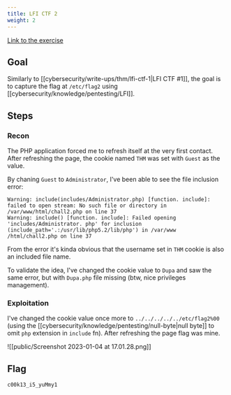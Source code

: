 ```yaml
---
title: LFI CTF 2
weight: 2
---
```


[Link to the exercise](https://tryhackme.com/room/fileinc)

## Goal

Similarly to [[cybersecurity/write-ups/thm/lfi-ctf-1|LFI CTF #1]], the goal is to capture the flag at `/etc/flag2` using [[cybersecurity/knowledge/pentesting/LFI]].

## Steps

### Recon

The PHP application forced me to refresh itself at the very first contact. After refreshing the page, the cookie named `THM` was set with `Guest` as the value.

By chaning `Guest` to `Administrator`, I've been able to see the file inclusion error:

```
Warning: include(includes/Administrator.php) [function. include]: failed to open stream: No such file or directory in /var/www/html/chall2.php on line 37
Warning: include() [function. include]: Failed opening 'includes/Administrator. php' for inclusion (include_path='.:/usr/lib/php5.2/lib/php') in /var/www
/html/chall2.php on line 37
```

From the error it's kinda obvious that the username set in `THM` cookie is also an included file name.

To validate the idea, I've changed the cookie value to `Dupa` and saw the same error, but with `Dupa.php` file missing (btw, nice privileges management).

### Exploitation

I've changed the cookie value once more to `../../../../../etc/flag2%00` (using the [[cybersecurity/knowledge/pentesting/null-byte|null byte]] to omit `php` extension in `include` fn). After refreshing the page flag was mine.

![[public/Screenshot 2023-01-04 at 17.01.28.png]]

## Flag

`c00k13_i5_yuMmy1`
